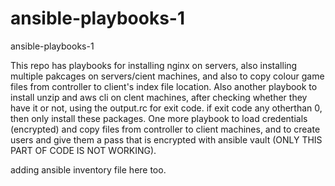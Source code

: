 # ansible-playbooks-1
ansible-playbooks-1

This repo has playbooks for installing nginx on servers, also installing multiple pakcages on servers/cient machines, and also to copy colour game files from controller to client's index file location. Also another playbook to install unzip and aws cli on clent machines, after checking whether they have it or not, using the output.rc for exit code. if exit code any otherthan 0, then only install these packages.
One more playbook to load credentials (encrypted) and copy files from controller to client machines, and to create users and give them a pass that is encrypted with ansible vault (ONLY THIS PART OF CODE IS NOT WORKING).


adding ansible inventory file here too.